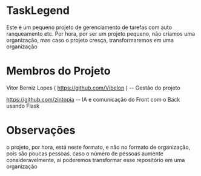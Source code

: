 # TaskLegend
Este é um pequeno projeto de gerenciamento de tarefas com auto ranqueamento etc. Por hora, por ser um projeto pequeno, não criamos uma organização, mas caso o projeto cresça, transformaremos em uma organização

# Membros do Projeto
Vitor Berniz Lopes ( https://github.com/Vibelon ) -- Gestão do projeto

https://github.com/zintopia -- IA e comunicação do Front com o Back usando Flask

# Observações
o projeto, por hora, está neste formato, e não no formato de organização, pois são poucas pessoas. caso o número de pessoas aumente consideravelmente, ai poderemos transformar esse repositório em uma organização
